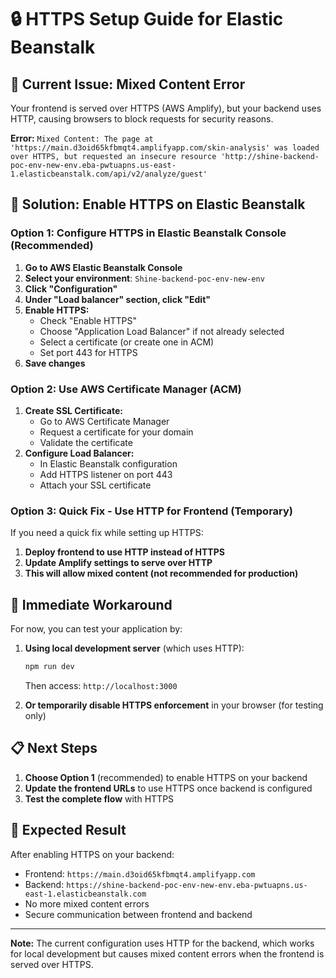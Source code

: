 # 🔒 HTTPS Setup Guide for Elastic Beanstalk

## 🚨 **Current Issue: Mixed Content Error**

Your frontend is served over HTTPS (AWS Amplify), but your backend uses HTTP, causing browsers to block requests for security reasons.

**Error:** `Mixed Content: The page at 'https://main.d3oid65kfbmqt4.amplifyapp.com/skin-analysis' was loaded over HTTPS, but requested an insecure resource 'http://shine-backend-poc-env-new-env.eba-pwtuapns.us-east-1.elasticbeanstalk.com/api/v2/analyze/guest'`

## 🎯 **Solution: Enable HTTPS on Elastic Beanstalk**

### **Option 1: Configure HTTPS in Elastic Beanstalk Console (Recommended)**

1. **Go to AWS Elastic Beanstalk Console**
2. **Select your environment**: `Shine-backend-poc-env-new-env`
3. **Click "Configuration"**
4. **Under "Load balancer" section, click "Edit"**
5. **Enable HTTPS:**
   - Check "Enable HTTPS"
   - Choose "Application Load Balancer" if not already selected
   - Select a certificate (or create one in ACM)
   - Set port 443 for HTTPS
6. **Save changes**

### **Option 2: Use AWS Certificate Manager (ACM)**

1. **Create SSL Certificate:**
   - Go to AWS Certificate Manager
   - Request a certificate for your domain
   - Validate the certificate
2. **Configure Load Balancer:**
   - In Elastic Beanstalk configuration
   - Add HTTPS listener on port 443
   - Attach your SSL certificate

### **Option 3: Quick Fix - Use HTTP for Frontend (Temporary)**

If you need a quick fix while setting up HTTPS:

1. **Deploy frontend to use HTTP instead of HTTPS**
2. **Update Amplify settings to serve over HTTP**
3. **This will allow mixed content (not recommended for production)**

## 🔧 **Immediate Workaround**

For now, you can test your application by:

1. **Using local development server** (which uses HTTP):
   ```bash
   npm run dev
   ```
   Then access: `http://localhost:3000`

2. **Or temporarily disable HTTPS enforcement** in your browser (for testing only)

## 📋 **Next Steps**

1. **Choose Option 1** (recommended) to enable HTTPS on your backend
2. **Update the frontend URLs** to use HTTPS once backend is configured
3. **Test the complete flow** with HTTPS

## 🎯 **Expected Result**

After enabling HTTPS on your backend:
- Frontend: `https://main.d3oid65kfbmqt4.amplifyapp.com`
- Backend: `https://shine-backend-poc-env-new-env.eba-pwtuapns.us-east-1.elasticbeanstalk.com`
- No more mixed content errors
- Secure communication between frontend and backend

---

**Note:** The current configuration uses HTTP for the backend, which works for local development but causes mixed content errors when the frontend is served over HTTPS. 